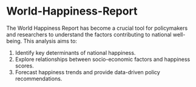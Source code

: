 # World-Happiness-Report
The World Happiness Report has become a crucial tool for policymakers and researchers to 
understand the factors contributing to national well-being. This analysis aims to: 
1. Identify key determinants of national happiness. 
2. Explore relationships between socio-economic factors and happiness scores. 
3. Forecast happiness trends and provide data-driven policy recommendations. 
